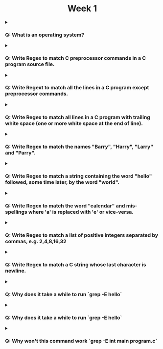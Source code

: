 <h1 align="center">Week 1</h1>

<details>
<summary><h3>Q: What is an operating system?</h3></summary>
An operating system is a piece of software that manages the hardware of a computer and provides an interface to the programs that run on the computer.
</details>

<details>
<summary><h3>Q: Write Regex to match C preprocessor commands in a C program source file.</h3></summary>

###

- C preprocessor commands are the lines of code that have a `#` at the front such as #define
- Therefore we would just search for lines that start with the `#`
- Remember we can anchor our search so the matches must start with the `#`

###

```
^#
```

</details>

<details>
<summary><h3>Q: Write Regext to match all the lines in a C program except preprocessor commands.</h3></summary>

###

- This is the inverse of the previous one, so we want everything else but the lines that start with `#`
- Thus we can match that the start is not a hash. But if we do that way, by condition it requires one character to match
- Hence we add another condition ontop to match empty lines specifically as they have no characters at all

###

```
^[^#]|^$
```

</details>

<details>
<summary><h3>Q: Write Regex to match all lines in a C program with trailing white space (one or more white space at the end of line).</h3></summary>

###

- Here we just want to find any line where theres white space at the end
- So we can use `\s` which matches any whitespace character, followed by anchoring at the end with `$` as we do not want anything else after

###

```
\s$
```

</details>

<details>
<summary><h3>Q: Write Regex to match the names "Barry", "Harry", "Larry" and "Parry".</h3></summary>

###

- We can use a bracket expression as only the first letter is different for the required names
- So we dont need to write a seperate expression for each such as breaking it up with `Harry|Larry` etc

###

```
[BHLP]arry
```

</details>

<details>
<summary><h3>Q: Write Regex to match a string containing the word "hello" followed, some time later, by the word "world".</h3></summary>

###

- We do not care about the start or end of the string as much so no need to anchor
- What we want is a string of `hello` followed by `world` anytime after
- We do not mind whatever character fills it in between of if there are any thus we can do `.*` which means 0 or more of any characters could be in between the string

###

```
hello.*world
```

</details>

<details>
<summary><h3>Q: Write Regex to match the word "calendar" and mis-spellings where 'a' is replaced with 'e' or vice-versa.</h3></summary>

###

- We want to match variations of "calendar" where in any place theres an `a or e` it is the other
- We can use the bracket expression to match either one in the places `a or e` occurs
- So this matches the literal strings calandar, calander, calendar, calender, celandar, celander, celendar, celender

###

```
c[ae]l[ae]nd[ae]r
```

</details>

<details>
<summary><h3>Q: Write Regex to match a list of positive integers separated by commas, e.g. 2,4,8,16,32</h3></summary>

###

- A bit more involved than the previous ones, something of note is that `0` cannot be at the start of the number except for itself
- Starting off we can match the first number that will not have a comma in front of it
- We can set a range with the bracket expression for the range of numbers we could see in each position
- The first digit cannot be a `0` unless it is only `0` so our range is only `1-9`
- Following that up we can have any number of trailing digits such as for two-digit, three-digit and more, so we use `[0-9]*` as there can be 0 or more repetitions for the number
- We then combine it with an expression thats looking for a comma followed by grouped digits which can be `0` or more

###

```
([1-9][0-9]*|0)(,([1-9][0-9]*|0))*
```

</details>

<details>
<summary><h3>Q: Write Regex to match a C string whose last character is newline.</h3></summary>

###

- We want to match a string that ends with a new line `\n`
- So our start is finding the `"`
- We then want to match any set of characters following that, and we use `[^"]` as sometimes using `.*` matches too much in some cases
- We then follow it up with the newline character and the final `"`
- Note regex does not deal with escaped quotes
- Also note we need to escape the new line character which we use `\`

###

```
"[^"]*\\n"
```

</details>

<details>
<summary><h3>
Q: Why does it take a while to run `grep -E hello`
</h3></summary>

###

- When running grep, you can specify some sort of input to filter
- Otherwise it waits for stdin to apply the filter
- On a successful match it prints out the matched expression in terminal

</details>

<details>
<summary><h3>
Q: Why does it take a while to run `grep -E hello`
</h3></summary>

###

- When running grep, you can specify some sort of input to filter
- Otherwise it waits for stdin to apply the filter
- On a successful match it prints out the matched expression in terminal

</details>

<details>
<summary><h3>
Q: Why won't this command work `grep -E int main program.c`
</h3></summary>

###

- `grep -E` will try to scan the files `main` & `program.c` for `int`
- If `main` does not exist it would display an error that the file does not exist
- The shell treats each space as an argument and only the first one after the `-E` is what you want to filter
- To fix we would do `grep -E 'int main' program.c`

</details>

